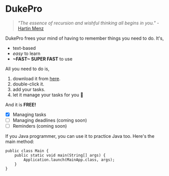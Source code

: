 # **DukePro**

>*"The essence of recursion and wishful thinking all begins in you."* - [Hartin Menz](https://www.comp.nus.edu.sg/images/resources/20210708_Source_Academy_Feature_YT.webp)

DukePro frees your mind of having to remember things you need to do. It's,

- text-based
- *easy* to learn
- **~FAST~ SUPER FAST** to use

All you need to do is,

1. download it from [here](https://github.com/Jnwkm/ip).
2. double-click it.
3. add your tasks.
4. let it manage your tasks for you 🍆

And it is **FREE!**

- [x] Managing tasks
- [ ] Managing deadlines (coming soon)
- [ ] Reminders (coming soon)

If you Java programmer, you can use it to practice Java too. Here's the main method:
```
public class Main {
    public static void main(String[] args) {
        Application.launch(MainApp.class, args);
    }
}
```
